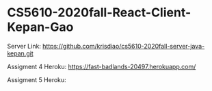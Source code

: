 # CS5610-2020fall-React-Client-Kepan-Gao

Server Link: https://github.com/krisdiao/cs5610-2020fall-server-java-kepan.git

Assigment 4 Heroku:  https://fast-badlands-20497.herokuapp.com/ 

Assigment 5 Heroku:

